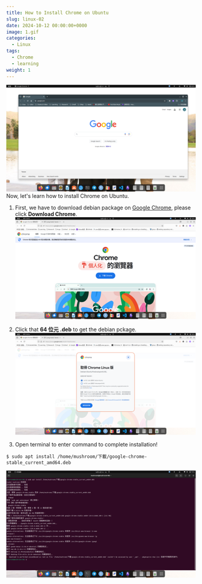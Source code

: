 ```yaml
---
title: How to Install Chrome on Ubuntu
slug: linux-02
date: 2024-10-12 00:00:00+0000
image: 1.gif
categories:
  - Linux
tags:
  - Chrome
  - learning
weight: 1
---
```

![](2.png)
Now, let's learn how to install Chrome on Ubuntu.

1. First, we have to download debian package on [Google Chrome](https://www.google.com/intl/zh-TW/chrome/), please click **Download Chrome**.
![](3.png)

2. Click that **64 位元 .deb** to get the debian pckage.
![](4.png)

3. Open terminal to enter command to complete installation!
```console
$ sudo apt install /home/mushroom/下載/google-chrome-stable_current_amd64.deb
```

![](5.png)